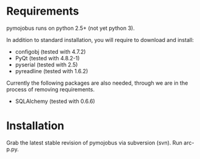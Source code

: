 # Requirements #

pymojobus runs on python 2.5+ (not yet python 3).

In addition to standard installation, you will require to download and install:

  * configobj (tested with 4.7.2)
  * PyQt (tested with 4.8.2-1)
  * pyserial (tested with 2.5)
  * pyreadline (tested with 1.6.2)

Currently the following packages are also needed, through we are in the process of removing requirements.

  * SQLAlchemy (tested with 0.6.6)


# Installation #

Grab the latest stable revision of pymojobus via subversion (svn).  Run arc-p.py.